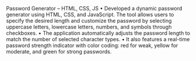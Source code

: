 Password Generator – HTML, CSS, JS
•	Developed a dynamic password generator using HTML, CSS, and JavaScript. The tool allows users to specify the desired length and customize the password by selecting uppercase letters, lowercase letters, numbers, and symbols through checkboxes.
•	The application automatically adjusts the password length to match the number of selected character types.
•	It also features a real-time password strength indicator with color coding: red for weak, yellow for moderate, and green for strong passwords.
